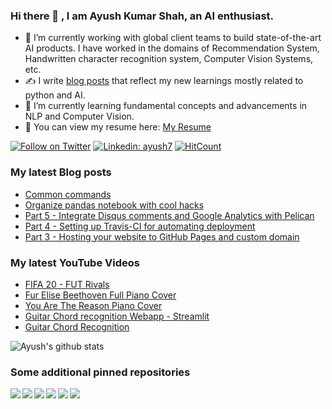 ### Hi there 👋 , I am Ayush Kumar Shah, an AI enthusiast.

<!--
**ayushkumarshah/ayushkumarshah** is a ✨ _special_ ✨ repository because its `README.md` (this file) appears on your GitHub profile.
Here are some ideas to get you started:
- ⚡ Fun fact: I love watching and playing football (both virtually and physically). I am a huge fan of Cristiano Ronaldo.
- 💬 Ask me about ...
- 😄 Pronouns: ...
- 👯 I’m looking to collaborate on ...
- 🤔 I’m looking for help with ...
-->

- 🔭 I’m currently working with global client teams to build state-of-the-art AI products. I have worked in the domains of Recommendation System, Handwritten character recognition system, Computer Vision Systems, etc.
- ✍️ I write [blog posts](https://shahayush.com) that reflect my new learnings mostly related to python and AI.
- 🌱 I’m currently learning fundamental concepts and advancements in NLP and Computer Vision.
- 📃 You can view my resume here: [My Resume](https://shahayush.com/assets/pdfs/CV_AyushKumarShah.pdf)

[![Follow on Twitter](https://img.shields.io/badge/--twitter?label=Follow&logo=Twitter&style=social)](https://twitter.com/ayushkumarshah7) [![Linkedin: ayush7](https://img.shields.io/badge/-Connect-blue?style=flat-square&logo=Linkedin&logoColor=white&link=https://www.linkedin.com/in/ayush7/)](https://www.linkedin.com/in/ayush7/) [![HitCount](http://hits.dwyl.com/ayushkumarshah/ayushkumarshah.svg)](http://hits.dwyl.com/ayushkumarshah/ayushkumarshah)

### My latest Blog posts
<!-- BLOG-POST-LIST:START -->
- [Common commands](https://shahayush.com//2020/08/common-commands/)
- [Organize pandas notebook with cool hacks](https://shahayush.com//2020/06/pandas-pipe-plotly/)
- [Part 5 - Integrate Disqus comments and Google Analytics with Pelican](https://shahayush.com//2020/05/web-pelican-pt5-disqus-analytics/)
- [Part 4 - Setting up Travis-CI for automating deployment](https://shahayush.com//2020/05/web-pelican-pt4-travisci/)
- [Part 3 - Hosting your website to GitHub Pages and custom domain](https://shahayush.com//2020/03/web-pelican-pt3-hosting/)
<!-- BLOG-POST-LIST:END -->

### My latest YouTube Videos
<!-- YOUTUBE:START -->
- [FIFA 20 - FUT Rivals](https://www.youtube.com/watch?v=-bU3O77Ltl0)
- [Fur Elise Beethoven Full Piano Cover](https://www.youtube.com/watch?v=EUQu2fkVUX4)
- [You Are The Reason Piano Cover](https://www.youtube.com/watch?v=ZOJ3MzWuMzM)
- [Guitar Chord recognition Webapp - Streamlit](https://www.youtube.com/watch?v=KJ4sJupEfpg)
- [Guitar Chord Recognition](https://www.youtube.com/watch?v=DOCVIk9Ocys)
<!-- YOUTUBE:END -->

![Ayush's github stats](https://github-readme-stats.vercel.app/api?username=ayushkumarshah&show_icons=true&hide=["stars"]&hide_border=true)

### Some additional pinned repositories

<a href="https://github.com/ayushkumarshah/ayushkumarshah.github.io">
  <img align="left" src="https://github-readme-stats.vercel.app/api/pin/?username=ayushkumarshah&repo=ayushkumarshah.github.io&show_icons=true" />
</a>
<a href="https://github.com/ayushkumarshah/wiki">
  <img align="left" src="https://github-readme-stats.vercel.app/api/pin/?username=ayushkumarshah&repo=wiki&show_icons=true" />
</a>
<a href="https://github.com/ayushkumarshah/dotfiles-mac">
  <img align="left" src="https://github-readme-stats.vercel.app/api/pin/?username=ayushkumarshah&repo=dotfiles-mac&show_icons=true" />
</a>
<a href="https://github.com/ayushkumarshah/flask-pymongo">
  <img align="left" src="https://github-readme-stats.vercel.app/api/pin/?username=ayushkumarshah&repo=flask-pymongo&show_icons=true" />
</a>
<a href="https://github.com/ayushkumarshah/python-design-patterns">
  <img align="left" src="https://github-readme-stats.vercel.app/api/pin/?username=ayushkumarshah&repo=python-design-patterns&show_icons=true" />
</a>
<a href="https://github.com/ayushkumarshah/Missionaries-and-Cannibals-Game">
  <img align="left" src="https://github-readme-stats.vercel.app/api/pin/?username=ayushkumarshah&repo=Missionaries-and-Cannibals-Game&show_icons=true" />
</a>
